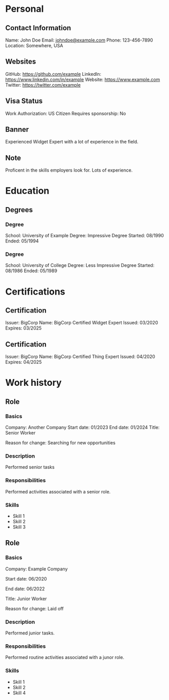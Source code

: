 # Personal

## Contact Information
Name: John Doe
Email: johndoe@example.com
Phone: 123-456-7890
Location: Somewhere, USA

## Websites
GitHub: https://github.com/example
LinkedIn: https://www.linkedin.com/in/example
Website: https://www.example.com
Twitter: https://twitter.com/example

## Visa Status
Work Authorization: US Citizen
Requires sponsorship: No


## Banner

Experienced Widget Expert with a lot of experience in the field.

## Note

Proficent in the skills employers look for.
Lots of experience.

# Education

## Degrees

### Degree
School: University of Example
Degree: Impressive Degree
Started: 08/1990
Ended: 05/1994

### Degree
School: University of College
Degree: Less Impressive Degree
Started: 08/1986
Ended: 05/1989

# Certifications

## Certification

Issuer: BigCorp
Name: BigCorp Certified Widget Expert
Issued: 03/2020
Expires: 03/2025

## Certification
Issuer: BigCorp
Name: BigCorp Certified Thing Expert
Issued: 04/2020
Expires: 04/2025

# Work history

## Role

### Basics
Company: Another Company
Start date: 01/2023
End date: 01/2024
Title: Senior Worker

Reason for change: Searching for new opportunities

### Description
Performed senior tasks

### Responsibilities
Performed activities associated with a senior role.

### Skills
* Skill 1
* Skill 2
* Skill 3

## Role

### Basics
Company: Example Company

Start date: 06/2020

End date: 06/2022

Title: Junior Worker

Reason for change: Laid off

### Description
Performed junior tasks.

### Responsibilities
Performed routine activities associated with a junor role.

### Skills

* Skill 1
* Skill 2
* Skill 4